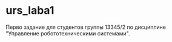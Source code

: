 # urs_laba1
Перво задание для студентов группы 13345/2 по дисциплине "Управление робототехническими системами".
